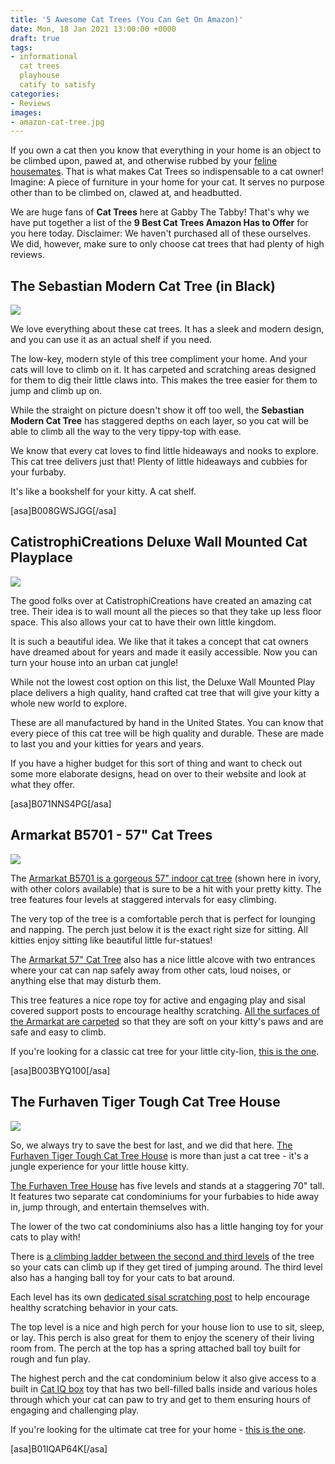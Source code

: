 ```yaml
---
title: '5 Awesome Cat Trees (You Can Get On Amazon)'
date: Mon, 18 Jan 2021 13:00:00 +0000
draft: true
tags: 
- informational
  cat trees
  playhouse
  catify to satisfy
categories:
- Reviews
images:
- amazon-cat-tree.jpg
---
```


If you own a cat then you know that everything in your home is an object to be climbed upon, pawed at, and otherwise rubbed by your [feline housemates](https://www.gabbythetabby.com/cat-think-im-mom-dad/). That is what makes Cat Trees so indispensable to a cat owner! Imagine: A piece of furniture in your home for your cat. It serves no purpose other than to be climbed on, clawed at, and headbutted.

We are huge fans of **Cat Trees** here at Gabby The Tabby! That's why we have put together a list of the **9 Best Cat Trees Amazon Has to Offer** for you here today. Disclaimer: We haven't purchased all of these ourselves. We did, however, make sure to only choose cat trees that had plenty of high reviews.

The Sebastian Modern Cat Tree (in Black)
----------------------------------------

![](https://www.gabbythetabby.com/wp-content/uploads/2017/10/41oN7x7mCHL.jpg)

 We love everything about these cat trees. It has a sleek and modern design, and you can use it as an actual shelf if you need.

The low-key, modern style of this tree compliment your home. And your cats will love to climb on it. It has carpeted and scratching areas designed for them to dig their little claws into. This makes the tree easier for them to jump and climb up on.

While the straight on picture doesn't show it off too well, the **Sebastian Modern Cat Tree** has staggered depths on each layer, so you cat will be able to climb all the way to the very tippy-top with ease.

We know that every cat loves to find little hideaways and nooks to explore. This cat tree delivers just that! Plenty of little hideaways and cubbies for your furbaby.

It's like a bookshelf for your kitty. A cat shelf.

\[asa\]B008GWSJGG\[/asa\]

CatistrophiCreations Deluxe Wall Mounted Cat Playplace
------------------------------------------------------

[![](https://www.gabbythetabby.com/wp-content/uploads/2017/10/41NNGK9NLgL.jpg)](https://www.gabbythetabby.com/product/catastrophicreations-the-cat-mod-gardens-complex-with-planters-for-cats-in-english-chestnut/)

The good folks over at CatistrophiCreations have created an amazing cat tree. Their idea is to wall mount all the pieces so that they take up less floor space. This also allows your cat to have their own little kingdom.

It is such a beautiful idea. We like that it takes a concept that cat owners have dreamed about for years and made it easily accessible. Now you can turn your house into an urban cat jungle!

While not the lowest cost option on this list, the Deluxe Wall Mounted Play place delivers a high quality, hand crafted cat tree that will give your kitty a whole new world to explore.

These are all manufactured by hand in the United States. You can know that every piece of this cat tree will be high quality and durable. These are made to last you and your kitties for years and years.

If you have a higher budget for this sort of thing and want to check out some more elaborate designs, head on over to their website and look at what they offer.

\[asa\]B071NNS4PG\[/asa\]

Armarkat B5701 - 57" Cat Trees
------------------------------

[![](https://www.gabbythetabby.com/wp-content/uploads/2017/10/41bzKD4HiEL.jpg)](https://amzn.to/3pQ10Hz)

The [Armarkat B5701 is a gorgeous 57" indoor cat tree](https://amzn.to/3pQ10Hz) (shown here in ivory, with other colors available) that is sure to be a hit with your pretty kitty. The tree features four levels at staggered intervals for easy climbing.

The very top of the tree is a comfortable perch that is perfect for lounging and napping. The perch just below it is the exact right size for sitting. All kitties enjoy sitting like beautiful little fur-statues!

The [Armarkat 57" Cat Tree](https://amzn.to/3pQ10Hz) also has a nice little alcove with two entrances where your cat can nap safely away from other cats, loud noises, or anything else that may disturb them.

This tree features a nice rope toy for active and engaging play and sisal covered support posts to encourage healthy scratching. [All the surfaces of the Armarkat are carpeted](https://amzn.to/3pQ10Hz) so that they are soft on your kitty's paws and are safe and easy to climb.

If you're looking for a classic cat tree for your little city-lion, [this is the one](https://amzn.to/3pQ10Hz).

\[asa\]B003BYQ100\[/asa\]

The Furhaven Tiger Tough Cat Tree House
---------------------------------------

[![](https://www.gabbythetabby.com/wp-content/uploads/2017/10/416zykh3wvL.jpg)](https://amzn.to/36IuPCp)

So, we always try to save the best for last, and we did that here. [The Furhaven Tiger Tough Cat Tree House](https://amzn.to/36IuPCp) is more than just a cat tree - it's a jungle experience for your little house kitty.

[The Furhaven Tree House](https://amzn.to/36IuPCp) has five levels and stands at a staggering 70" tall. It features two separate cat condominiums for your furbabies to hide away in, jump through, and entertain themselves with.

The lower of the two cat condominiums also has a little hanging toy for your cats to play with!

There is [a climbing ladder between the second and third levels](https://amzn.to/36IuPCp) of the tree so your cats can climb up if they get tired of jumping around. The third level also has a hanging ball toy for your cats to bat around.

Each level has its own [dedicated sisal scratching post](https://amzn.to/36IuPCp) to help encourage healthy scratching behavior in your cats.

The top level is a nice and high perch for your house lion to use to sit, sleep, or lay. This perch is also great for them to enjoy the scenery of their living room from. The perch at the top has a spring attached ball toy built for rough and fun play.

The highest perch and the cat condominium below it also give access to a built in [Cat IQ box](https://amzn.to/36IuPCp) toy that has two bell-filled balls inside and various holes through which your cat can paw to try and get to them ensuring hours of engaging and challenging play.

If you're looking for the ultimate cat tree for your home - [this is the one](https://amzn.to/36IuPCp).

\[asa\]B01IQAP64K\[/asa\]